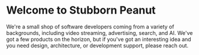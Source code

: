 # Welcome to Stubborn Peanut

We're a small shop of software developers coming from a variety of backgrounds, including 
video streaming, advertising, search, and AI.  We've got a few products on the horizon, but
if you've got an interesting idea and you need design, architecture, or development support,
please reach out. 


